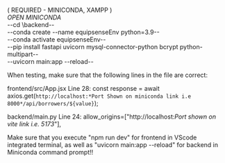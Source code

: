 ( REQUIRED - MINICONDA, XAMPP )  
*OPEN MINICONDA*  
--cd \backend--  
--conda create --name equipsenseEnv python=3.9--  
--conda activate equipsenseEnv--  
--pip install fastapi uvicorn mysql-connector-python bcrypt python-multipart--  
--uvicorn main:app --reload--  

When testing, make sure that the following lines in the file are correct:


frontend/src/App.jsx
Line 28: const response = await axios.get(`http://localhost:*Port Shown on miniconda link i.e 8000*/api/borrowers/${value}`);

backend/main.py
Line 24: allow_origins=["http://localhost:*Port shown on vite link i.e. 5173*"],

Make sure that you execute "npm run dev" for frontend in VScode integrated terminal, as well as "uvicorn main:app --reload" for backend in Miniconda command prompt!!